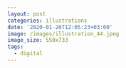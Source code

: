 ```yaml
---
layout: post
categories: illustrations
date: '2020-01-26T12:05:23+03:00'
image: /images/illustration_44.jpeg
image_size: 550x733
tags:
  - digital
---
```


